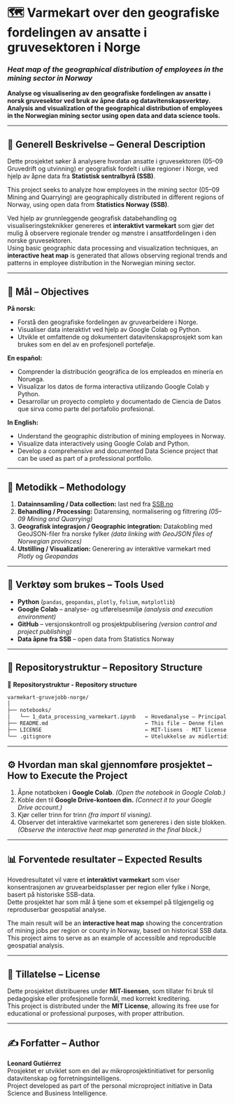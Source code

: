 # 🗺️ Varmekart over den geografiske fordelingen av ansatte i gruvesektoren i Norge  
### *Heat map of the geographical distribution of employees in the mining sector in Norway*

**Analyse og visualisering av den geografiske fordelingen av ansatte i norsk gruvesektor ved bruk av åpne data og datavitenskapsverktøy.**  
**Analysis and visualization of the geographical distribution of employees in the Norwegian mining sector using open data and data science tools.**

---

## 📘 Generell Beskrivelse – General Description  
Dette prosjektet søker å analysere hvordan ansatte i gruvesektoren (05–09 Gruvedrift og utvinning) er geografisk fordelt i ulike regioner i Norge, ved hjelp av åpne data fra **Statistisk sentralbyrå (SSB)**.  

This project seeks to analyze how employees in the mining sector (05–09 Mining and Quarrying) are geographically distributed in different regions of Norway, using open data from **Statistics Norway (SSB)**.  

Ved hjelp av grunnleggende geografisk databehandling og visualiseringsteknikker genereres et **interaktivt varmekart** som gjør det mulig å observere regionale trender og mønstre i ansattfordelingen i den norske gruvesektoren.  
Using basic geographic data processing and visualization techniques, an **interactive heat map** is generated that allows observing regional trends and patterns in employee distribution in the Norwegian mining sector.

---

## 🎯 Mål – Objectives  

**På norsk:**  
- Forstå den geografiske fordelingen av gruvearbeidere i Norge.  
- Visualiser data interaktivt ved hjelp av Google Colab og Python.  
- Utvikle et omfattende og dokumentert datavitenskapsprosjekt som kan brukes som en del av en profesjonell portefølje.  

**En español:**  
- Comprender la distribución geográfica de los empleados en minería en Noruega.  
- Visualizar los datos de forma interactiva utilizando Google Colab y Python.  
- Desarrollar un proyecto completo y documentado de Ciencia de Datos que sirva como parte del portafolio profesional.  

**In English:**  
- Understand the geographic distribution of mining employees in Norway.  
- Visualize data interactively using Google Colab and Python.  
- Develop a comprehensive and documented Data Science project that can be used as part of a professional portfolio.

---

## 🧠 Metodikk – Methodology  
1. **Datainnsamling / Data collection:** last ned fra [SSB.no](https://www.ssb.no/arbeid-og-lonn/sysselsetting/statistikk/arbeidskraftundersokelsen)  
2. **Behandling / Processing:** Datarensing, normalisering og filtrering *(05–09 Mining and Quarrying)*  
3. **Geografisk integrasjon / Geographic integration:** Datakobling med GeoJSON-filer fra norske fylker *(data linking with GeoJSON files of Norwegian provinces)*  
4. **Utstilling / Visualization:** Generering av interaktive varmekart med *Plotly* og *Geopandas*  

---

## 🧰 Verktøy som brukes – Tools Used  
- **Python** (`pandas`, `geopandas`, `plotly`, `folium`, `matplotlib`)  
- **Google Colab** – analyse- og utførelsesmiljø *(analysis and execution environment)*  
- **GitHub** – versjonskontroll og prosjektpublisering *(version control and project publishing)*  
- **Data åpne fra SSB** – open data from Statistics Norway  

---

## 📁 Repositorystruktur – Repository Structure  
📁 **Repositorystruktur - Repository structure**

```bash
varmekart-gruvejobb-norge/
│
├── notebooks/
│   └── 1_data_processing_varmekart.ipynb   ← Hovedanalyse – Principal analysis
├── README.md                               ← This file – Denne filen
├── LICENSE                                 ← MIT-lisens - MIT license
└── .gitignore                              ← Utelukkelse av midlertidige filer - Exclusion of temporary files
```
---

## ⚙️ Hvordan man skal gjennomføre prosjektet – How to Execute the Project  
1. Åpne notatboken i **Google Colab**. *(Open the notebook in Google Colab.)*  
2. Koble den til **Google Drive-kontoen din.** *(Connect it to your Google Drive account.)*  
3. Kjør celler trinn for trinn *(fra import til visning).*  
4. Observer det interaktive varmekartet som genereres i den siste blokken. *(Observe the interactive heat map generated in the final block.)*

---

## 📊 Forventede resultater – Expected Results  
Hovedresultatet vil være et **interaktivt varmekart** som viser konsentrasjonen av gruvearbeidsplasser per region eller fylke i Norge, basert på historiske SSB-data.  
Dette prosjektet har som mål å tjene som et eksempel på tilgjengelig og reproduserbar geospatial analyse.  

The main result will be an **interactive heat map** showing the concentration of mining jobs per region or county in Norway, based on historical SSB data. This project aims to serve as an example of accessible and reproducible geospatial analysis.  

---

## 🧾 Tillatelse – License  
Dette prosjektet distribueres under **MIT-lisensen**, som tillater fri bruk til pedagogiske eller profesjonelle formål, med korrekt kreditering.  
This project is distributed under the **MIT License**, allowing its free use for educational or professional purposes, with proper attribution.  

---

## ✍️ Forfatter – Author  
**Leonard Gutiérrez**  
Prosjektet er utviklet som en del av mikroprosjektinitiativet for personlig datavitenskap og forretningsintelligens.  
Project developed as part of the personal microproject initiative in Data Science and Business Intelligence.  
